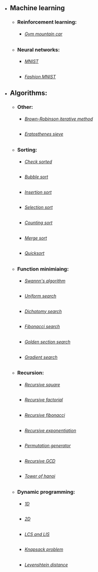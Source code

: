 - ## Machine learning
  - ### Reinforcement learning:
    - ###### [Gym mountain car](https://github.com/No1n/python_practice/blob/main/machine_learning/reinforcement_learning/mountain%20car/mountain_car.py)

  - ### Neural networks:
    - ###### [MNIST](https://github.com/No1n/python_practice/blob/main/machine_learning/neural_networks/MNIST.ipynb)
    - ###### [Fashion MNIST](https://github.com/No1n/python_practice/blob/main/machine_learning/neural_networks/MNIST%20Fashion.ipynb)

- ## Algorithms:
  
  - ### Other:
    - ###### [Brown-Robinson iterative method](https://github.com/No1n/python_practice/blob/main/other/Brown-Robinson%20iterative%20method.py)
    - ###### [Eratosthenes sieve](https://github.com/No1n/python_practice/blob/main/other/eratosthenes_sieve.py)
  
  - ### Sorting:
    - ###### [Check sorted](https://github.com/No1n/python_practice/blob/main/sorting/check_sorted.py)
    - ###### [Bubble sort](https://github.com/No1n/python_practice/blob/main/sorting/bubble_sort.py)
    - ###### [Insertion sort](https://github.com/No1n/python_practice/blob/main/sorting/insertion_sort.py)
    - ###### [Selection sort](https://github.com/No1n/python_practice/blob/main/sorting/selection_sort.py)
    - ###### [Counting sort](https://github.com/No1n/python_practice/blob/main/sorting/counting_sort.py)
    - ###### [Merge sort](https://github.com/No1n/python_practice/blob/main/sorting/merge_sort.py)
    - ###### [Quicksort](https://github.com/No1n/python_practice/blob/main/sorting/quick_sort.py)
 
  - ### Function minimiaing:
    - ###### [Swannn's algorithm](https://github.com/No1n/python_practice/blob/main/function_minimizing/swann_algorithm.py)
    - ###### [Uniform search](https://github.com/No1n/python_practice/blob/main/function_minimizing/uniform_min_search.py)
    - ###### [Dichotomy search](https://github.com/No1n/python_practice/blob/main/function_minimizing/dichotomy_min_search.py)
    - ###### [Fibonacci search](https://github.com/No1n/python_practice/blob/main/function_minimizing/fibonacci_min_search.py)
    - ###### [Golden section search](https://github.com/No1n/python_practice/blob/main/function_minimizing/golden_section_min_search.py)
    - ###### [Gradient search](https://github.com/No1n/python_practice/blob/main/function_minimizing/gradient_min_search.py)

  - ### Recursion:
    - ###### [Recursive square](https://github.com/No1n/python_practice/blob/main/recursion/recursive_square.py)
    - ###### [Recursive factorial](https://github.com/No1n/python_practice/blob/main/recursion/recuresive_factorial.py)
    - ###### [Recursive fibonacci](https://github.com/No1n/python_practice/blob/main/recursion/recuresive_fibonacci.py)
    - ###### [Recursive exponentiation](https://github.com/No1n/python_practice/blob/main/recursion/recursive_exponentiation.py)
    - ###### [Permutation generator](https://github.com/No1n/python_practice/blob/main/recursion/permutation_generator.py)
    - ###### [Recursive GCD](https://github.com/No1n/python_practice/blob/main/recursion/recursive_GCD.py)
    - ###### [Tower of hanoi](https://github.com/No1n/python_practice/blob/main/recursion/tower_of_hanoi.py)

  - ### Dynamic programming:
    - ###### [1D](https://github.com/No1n/python_practice/blob/main/dinamical_programming/1D.py)
    - ###### [2D](https://github.com/No1n/python_practice/blob/main/dinamical_programming/2D.py)
    - ###### [LCS and LIS](https://github.com/No1n/python_practice/blob/main/dinamical_programming/LCS_and_LIS.py)
    - ###### [Knapsack problem](https://github.com/No1n/python_practice/blob/main/dinamical_programming/knapsack_problem.py)
    - ###### [Levenshtein distance](https://github.com/No1n/python_practice/blob/main/dinamical_programming/levenshtein_distance.py)
